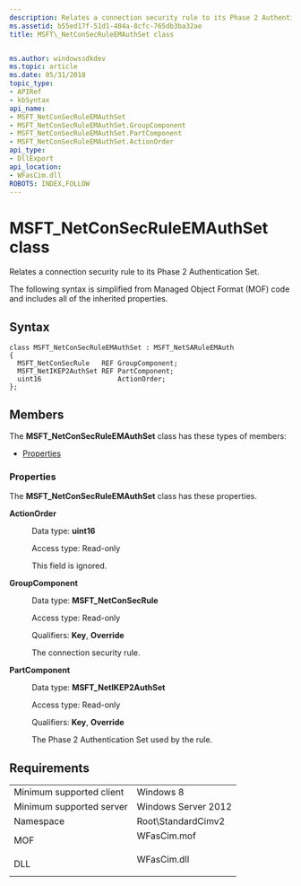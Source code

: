 ```yaml
---
description: Relates a connection security rule to its Phase 2 Authentication Set.
ms.assetid: b55ed17f-51d1-404a-8cfc-765db3ba32ae
title: MSFT\_NetConSecRuleEMAuthSet class


ms.author: windowssdkdev
ms.topic: article
ms.date: 05/31/2018
topic_type: 
- APIRef
- kbSyntax
api_name: 
- MSFT_NetConSecRuleEMAuthSet
- MSFT_NetConSecRuleEMAuthSet.GroupComponent
- MSFT_NetConSecRuleEMAuthSet.PartComponent
- MSFT_NetConSecRuleEMAuthSet.ActionOrder
api_type: 
- DllExport
api_location: 
- WFasCim.dll
ROBOTS: INDEX,FOLLOW
---
```


# MSFT\_NetConSecRuleEMAuthSet class

Relates a connection security rule to its Phase 2 Authentication Set.

The following syntax is simplified from Managed Object Format (MOF) code and includes all of the inherited properties.

## Syntax

``` syntax
class MSFT_NetConSecRuleEMAuthSet : MSFT_NetSARuleEMAuth
{
  MSFT_NetConSecRule   REF GroupComponent;
  MSFT_NetIKEP2AuthSet REF PartComponent;
  uint16                   ActionOrder;
};
```

## Members

The **MSFT\_NetConSecRuleEMAuthSet** class has these types of members:

-   [Properties](#properties)

### Properties

The **MSFT\_NetConSecRuleEMAuthSet** class has these properties.

<dl> <dt>

**ActionOrder**
</dt> <dd> <dl> <dt>

Data type: **uint16**
</dt> <dt>

Access type: Read-only
</dt> </dl>

This field is ignored.

</dd> <dt>

**GroupComponent**
</dt> <dd> <dl> <dt>

Data type: **MSFT\_NetConSecRule**
</dt> <dt>

Access type: Read-only
</dt> <dt>

Qualifiers: **Key**, **Override**
</dt> </dl>

The connection security rule.

</dd> <dt>

**PartComponent**
</dt> <dd> <dl> <dt>

Data type: **MSFT\_NetIKEP2AuthSet**
</dt> <dt>

Access type: Read-only
</dt> <dt>

Qualifiers: **Key**, **Override**
</dt> </dl>

The Phase 2 Authentication Set used by the rule.

</dd> </dl>

## Requirements



|                                     |                                                                                        |
|-------------------------------------|----------------------------------------------------------------------------------------|
| Minimum supported client<br/> | Windows 8<br/>                                                                   |
| Minimum supported server<br/> | Windows Server 2012<br/>                                                         |
| Namespace<br/>                | Root\\StandardCimv2<br/>                                                         |
| MOF<br/>                      | <dl> <dt>WFasCim.mof</dt> </dl> |
| DLL<br/>                      | <dl> <dt>WFasCim.dll</dt> </dl> |



 

 




